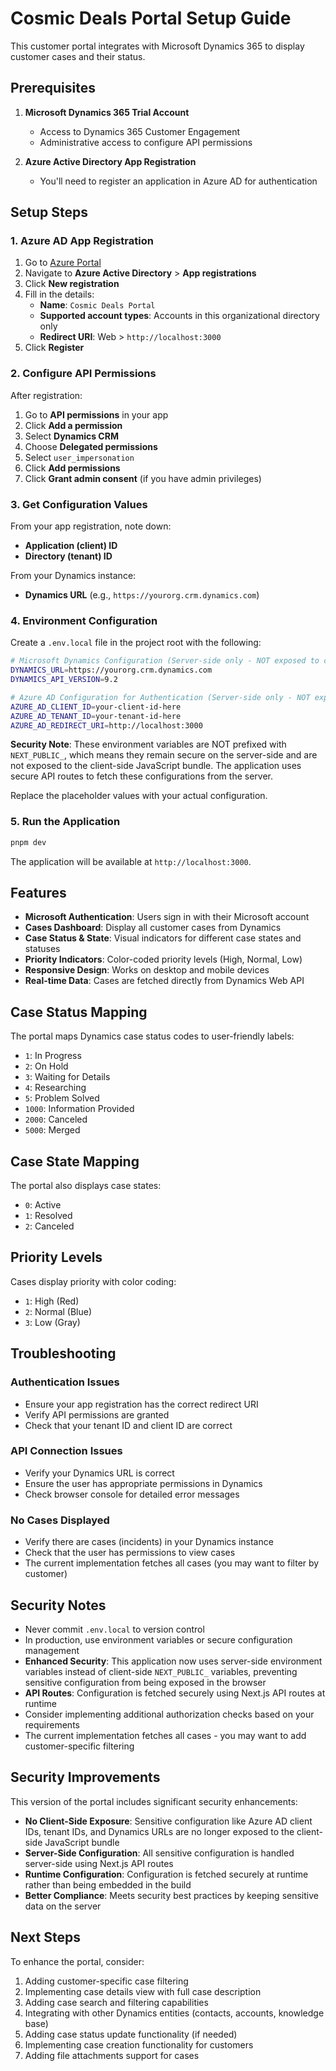 # Cosmic Deals Portal Setup Guide

This customer portal integrates with Microsoft Dynamics 365 to display customer cases and their status.

## Prerequisites

1. **Microsoft Dynamics 365 Trial Account**

   - Access to Dynamics 365 Customer Engagement
   - Administrative access to configure API permissions

2. **Azure Active Directory App Registration**
   - You'll need to register an application in Azure AD for authentication

## Setup Steps

### 1. Azure AD App Registration

1. Go to [Azure Portal](https://portal.azure.com)
2. Navigate to **Azure Active Directory** > **App registrations**
3. Click **New registration**
4. Fill in the details:
   - **Name**: `Cosmic Deals Portal`
   - **Supported account types**: Accounts in this organizational directory only
   - **Redirect URI**: Web > `http://localhost:3000`
5. Click **Register**

### 2. Configure API Permissions

After registration:

1. Go to **API permissions** in your app
2. Click **Add a permission**
3. Select **Dynamics CRM**
4. Choose **Delegated permissions**
5. Select `user_impersonation`
6. Click **Add permissions**
7. Click **Grant admin consent** (if you have admin privileges)

### 3. Get Configuration Values

From your app registration, note down:

- **Application (client) ID**
- **Directory (tenant) ID**

From your Dynamics instance:

- **Dynamics URL** (e.g., `https://yourorg.crm.dynamics.com`)

### 4. Environment Configuration

Create a `.env.local` file in the project root with the following:

```bash
# Microsoft Dynamics Configuration (Server-side only - NOT exposed to client)
DYNAMICS_URL=https://yourorg.crm.dynamics.com
DYNAMICS_API_VERSION=9.2

# Azure AD Configuration for Authentication (Server-side only - NOT exposed to client)
AZURE_AD_CLIENT_ID=your-client-id-here
AZURE_AD_TENANT_ID=your-tenant-id-here
AZURE_AD_REDIRECT_URI=http://localhost:3000
```

**Security Note**: These environment variables are NOT prefixed with `NEXT_PUBLIC_`, which means they remain secure on the server-side and are not exposed to the client-side JavaScript bundle. The application uses secure API routes to fetch these configurations from the server.

Replace the placeholder values with your actual configuration.

### 5. Run the Application

```bash
pnpm dev
```

The application will be available at `http://localhost:3000`.

## Features

- **Microsoft Authentication**: Users sign in with their Microsoft account
- **Cases Dashboard**: Display all customer cases from Dynamics
- **Case Status & State**: Visual indicators for different case states and statuses
- **Priority Indicators**: Color-coded priority levels (High, Normal, Low)
- **Responsive Design**: Works on desktop and mobile devices
- **Real-time Data**: Cases are fetched directly from Dynamics Web API

## Case Status Mapping

The portal maps Dynamics case status codes to user-friendly labels:

- `1`: In Progress
- `2`: On Hold
- `3`: Waiting for Details
- `4`: Researching
- `5`: Problem Solved
- `1000`: Information Provided
- `2000`: Canceled
- `5000`: Merged

## Case State Mapping

The portal also displays case states:

- `0`: Active
- `1`: Resolved
- `2`: Canceled

## Priority Levels

Cases display priority with color coding:

- `1`: High (Red)
- `2`: Normal (Blue)
- `3`: Low (Gray)

## Troubleshooting

### Authentication Issues

- Ensure your app registration has the correct redirect URI
- Verify API permissions are granted
- Check that your tenant ID and client ID are correct

### API Connection Issues

- Verify your Dynamics URL is correct
- Ensure the user has appropriate permissions in Dynamics
- Check browser console for detailed error messages

### No Cases Displayed

- Verify there are cases (incidents) in your Dynamics instance
- Check that the user has permissions to view cases
- The current implementation fetches all cases (you may want to filter by customer)

## Security Notes

- Never commit `.env.local` to version control
- In production, use environment variables or secure configuration management
- **Enhanced Security**: This application now uses server-side environment variables instead of client-side `NEXT_PUBLIC_` variables, preventing sensitive configuration from being exposed in the browser
- **API Routes**: Configuration is fetched securely using Next.js API routes at runtime
- Consider implementing additional authorization checks based on your requirements
- The current implementation fetches all cases - you may want to add customer-specific filtering

## Security Improvements

This version of the portal includes significant security enhancements:

- **No Client-Side Exposure**: Sensitive configuration like Azure AD client IDs, tenant IDs, and Dynamics URLs are no longer exposed to the client-side JavaScript bundle
- **Server-Side Configuration**: All sensitive configuration is handled server-side using Next.js API routes
- **Runtime Configuration**: Configuration is fetched securely at runtime rather than being embedded in the build
- **Better Compliance**: Meets security best practices by keeping sensitive data on the server

## Next Steps

To enhance the portal, consider:

1. Adding customer-specific case filtering
2. Implementing case details view with full case description
3. Adding case search and filtering capabilities
4. Integrating with other Dynamics entities (contacts, accounts, knowledge base)
5. Adding case status update functionality (if needed)
6. Implementing case creation functionality for customers
7. Adding file attachments support for cases
